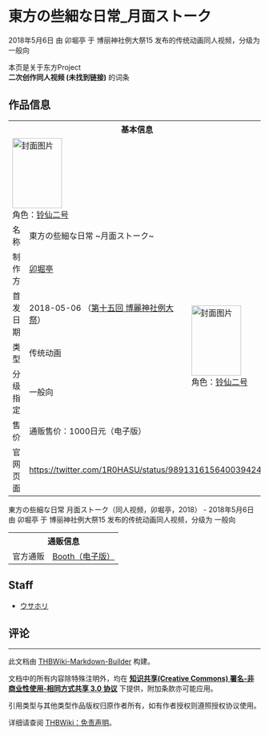 # 東方の些細な日常_月面ストーク

<!-- source html: G:\repos\THBWiki-Markdown-Builder\THBWikiMarkdown\Temp\main\1\17\ns0%3A%E6%9D%B1%E6%96%B9%E3%81%AE%E4%BA%9B%E7%B4%B0%E3%81%AA%E6%97%A5%E5%B8%B8_%E6%9C%88%E9%9D%A2%E3%82%B9%E3%83%88%E3%83%BC%E3%82%AF.html -->

2018年5月6日 由 卯堀亭 于 博丽神社例大祭15 发布的传统动画同人视频，分级为 一般向

本页是关于东方Project  
 **二次创作同人视频 (未找到链接)** 的词条

## 作品信息

<table><tbody><tr><th colspan="3">基本信息</th></tr><tr><td class="cover-artwork-mobile" colspan="2"><a href="./文件-東方の些細な日常_月面ストーク封面.jpg.md" class="image" title="封面图片"><img alt="封面图片" src="https://upload.thwiki.cc/thumb/c/c6/%E6%9D%B1%E6%96%B9%E3%81%AE%E4%BA%9B%E7%B4%B0%E3%81%AA%E6%97%A5%E5%B8%B8_%E6%9C%88%E9%9D%A2%E3%82%B9%E3%83%88%E3%83%BC%E3%82%AF%E5%B0%81%E9%9D%A2.jpg/99px-%E6%9D%B1%E6%96%B9%E3%81%AE%E4%BA%9B%E7%B4%B0%E3%81%AA%E6%97%A5%E5%B8%B8_%E6%9C%88%E9%9D%A2%E3%82%B9%E3%83%88%E3%83%BC%E3%82%AF%E5%B0%81%E9%9D%A2.jpg" decoding="async" loading="lazy" width="99" height="140" srcset="https://upload.thwiki.cc/thumb/c/c6/%E6%9D%B1%E6%96%B9%E3%81%AE%E4%BA%9B%E7%B4%B0%E3%81%AA%E6%97%A5%E5%B8%B8_%E6%9C%88%E9%9D%A2%E3%82%B9%E3%83%88%E3%83%BC%E3%82%AF%E5%B0%81%E9%9D%A2.jpg/148px-%E6%9D%B1%E6%96%B9%E3%81%AE%E4%BA%9B%E7%B4%B0%E3%81%AA%E6%97%A5%E5%B8%B8_%E6%9C%88%E9%9D%A2%E3%82%B9%E3%83%88%E3%83%BC%E3%82%AF%E5%B0%81%E9%9D%A2.jpg 1.5x, https://upload.thwiki.cc/thumb/c/c6/%E6%9D%B1%E6%96%B9%E3%81%AE%E4%BA%9B%E7%B4%B0%E3%81%AA%E6%97%A5%E5%B8%B8_%E6%9C%88%E9%9D%A2%E3%82%B9%E3%83%88%E3%83%BC%E3%82%AF%E5%B0%81%E9%9D%A2.jpg/197px-%E6%9D%B1%E6%96%B9%E3%81%AE%E4%BA%9B%E7%B4%B0%E3%81%AA%E6%97%A5%E5%B8%B8_%E6%9C%88%E9%9D%A2%E3%82%B9%E3%83%88%E3%83%BC%E3%82%AF%E5%B0%81%E9%9D%A2.jpg 2x" data-file-width="423" data-file-height="600"></a><div class="cover-char">角色：<a href="./Reisen.md" title="Reisen">铃仙二号</a></div></td>
</tr><tr><td class="label">名称</td><td colspan="2"> 東方の些細な日常 ~月面ストーク~ </td></tr><tr><td class="label">制作方</td><td><a href="./卯堀亭.md" title="卯堀亭">卯堀亭</a></td><td class="cover-artwork" rowspan="5" style="min-width:140px;"><a href="./文件-東方の些細な日常_月面ストーク封面.jpg.md" class="image" title="封面图片"><img alt="封面图片" src="https://upload.thwiki.cc/thumb/c/c6/%E6%9D%B1%E6%96%B9%E3%81%AE%E4%BA%9B%E7%B4%B0%E3%81%AA%E6%97%A5%E5%B8%B8_%E6%9C%88%E9%9D%A2%E3%82%B9%E3%83%88%E3%83%BC%E3%82%AF%E5%B0%81%E9%9D%A2.jpg/99px-%E6%9D%B1%E6%96%B9%E3%81%AE%E4%BA%9B%E7%B4%B0%E3%81%AA%E6%97%A5%E5%B8%B8_%E6%9C%88%E9%9D%A2%E3%82%B9%E3%83%88%E3%83%BC%E3%82%AF%E5%B0%81%E9%9D%A2.jpg" decoding="async" loading="lazy" width="99" height="140" srcset="https://upload.thwiki.cc/thumb/c/c6/%E6%9D%B1%E6%96%B9%E3%81%AE%E4%BA%9B%E7%B4%B0%E3%81%AA%E6%97%A5%E5%B8%B8_%E6%9C%88%E9%9D%A2%E3%82%B9%E3%83%88%E3%83%BC%E3%82%AF%E5%B0%81%E9%9D%A2.jpg/148px-%E6%9D%B1%E6%96%B9%E3%81%AE%E4%BA%9B%E7%B4%B0%E3%81%AA%E6%97%A5%E5%B8%B8_%E6%9C%88%E9%9D%A2%E3%82%B9%E3%83%88%E3%83%BC%E3%82%AF%E5%B0%81%E9%9D%A2.jpg 1.5x, https://upload.thwiki.cc/thumb/c/c6/%E6%9D%B1%E6%96%B9%E3%81%AE%E4%BA%9B%E7%B4%B0%E3%81%AA%E6%97%A5%E5%B8%B8_%E6%9C%88%E9%9D%A2%E3%82%B9%E3%83%88%E3%83%BC%E3%82%AF%E5%B0%81%E9%9D%A2.jpg/197px-%E6%9D%B1%E6%96%B9%E3%81%AE%E4%BA%9B%E7%B4%B0%E3%81%AA%E6%97%A5%E5%B8%B8_%E6%9C%88%E9%9D%A2%E3%82%B9%E3%83%88%E3%83%BC%E3%82%AF%E5%B0%81%E9%9D%A2.jpg 2x" data-file-width="423" data-file-height="600"></a><div class="cover-char">角色：<a href="./Reisen.md" title="Reisen">铃仙二号</a></div></td>
</tr><tr><td class="label">首发日期</td><td>2018-05-06&#160;（<a href="/展会作品列表?e=%E5%8D%9A%E4%B8%BD%E7%A5%9E%E7%A4%BE%E4%BE%8B%E5%A4%A7%E7%A5%AD%2315">第十五回 博麗神社例大祭</a>）</td></tr><tr><td class="label">类型</td><td>传统动画</td></tr><tr><td class="label">分级指定</td><td>一般向</td></tr><tr><td class="label">售价</td><td>通贩售价：1000日元（电子版）</td></tr>
<tr><td class="label">官网页面</td><td colspan="2"><a rel="nofollow" class="external free" href="https://twitter.com/1R0HASU/status/989131615640039424">https://twitter.com/1R0HASU/status/989131615640039424</a></td></tr></tbody></table>

東方の些細な日常 月面ストーク（同人视频，卯堀亭，2018） - 2018年5月6日 由 卯堀亭 于 博丽神社例大祭15 发布的传统动画同人视频，分级为 一般向

<table><tbody><tr><th colspan="3">通贩信息</th></tr><tr><td class="label">官方通贩</td><td colspan="2"><a rel="nofollow" class="external text" href="https://aotenjou.booth.pm/items/905125">Booth（电子版）</a></td></tr></tbody></table>



## Staff
- [ウサホリ](./ウサホリ.md)


## 评论




---

此文档由 [THBWiki-Markdown-Builder](https://github.com/Delsin-Yu/THBWiki-Markdown-Builder) 构建。

文档中的所有内容除特殊注明外，均在 [**知识共享(Creative Commons) 署名-非商业性使用-相同方式共享 3.0 协议**](https://creativecommons.org/licenses/by-sa/3.0/deed.zh-hans) 下提供，附加条款亦可能应用。

引用类型与其他类型作品版权归原作者所有，如有作者授权则遵照授权协议使用。

详细请查阅 [THBWiki：免责声明](https://thbwiki.cc/THBWiki:%E5%85%8D%E8%B4%A3%E5%A3%B0%E6%98%8E)。

